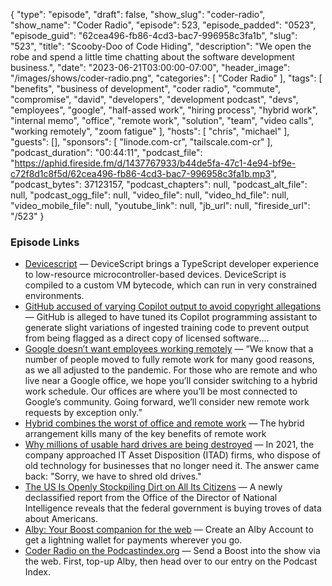 {
  "type": "episode",
  "draft": false,
  "show_slug": "coder-radio",
  "show_name": "Coder Radio",
  "episode": 523,
  "episode_padded": "0523",
  "episode_guid": "62cea496-fb86-4cd3-bac7-996958c3fa1b",
  "slug": "523",
  "title": "Scooby-Doo of Code Hiding",
  "description": "We open the robe and spend a little time chatting about the software development business.",
  "date": "2023-06-21T03:00:00-07:00",
  "header_image": "/images/shows/coder-radio.png",
  "categories": [
    "Coder Radio"
  ],
  "tags": [
    "benefits",
    "business of development",
    "coder radio",
    "commute",
    "compromise",
    "david",
    "developers",
    "development podcast",
    "devs",
    "employees",
    "google",
    "half-assed work",
    "hiring process",
    "hybrid work",
    "internal memo",
    "office",
    "remote work",
    "solution",
    "team",
    "video calls",
    "working remotely",
    "zoom fatigue"
  ],
  "hosts": [
    "chris",
    "michael"
  ],
  "guests": [],
  "sponsors": [
    "linode.com-cr",
    "tailscale.com-cr"
  ],
  "podcast_duration": "00:44:11",
  "podcast_file": "https://aphid.fireside.fm/d/1437767933/b44de5fa-47c1-4e94-bf9e-c72f8d1c8f5d/62cea496-fb86-4cd3-bac7-996958c3fa1b.mp3",
  "podcast_bytes": 37123157,
  "podcast_chapters": null,
  "podcast_alt_file": null,
  "podcast_ogg_file": null,
  "video_file": null,
  "video_hd_file": null,
  "video_mobile_file": null,
  "youtube_link": null,
  "jb_url": null,
  "fireside_url": "/523"
}


### Episode Links

  * [Devicescript](https://github.com/microsoft/devicescript "Devicescript") — DeviceScript brings a TypeScript developer experience to low-resource microcontroller-based devices. DeviceScript is compiled to a custom VM bytecode, which can run in very constrained environments.
  * [GitHub accused of varying Copilot output to avoid copyright allegations](https://www.msn.com/en-us/news/technology/github-accused-of-varying-copilot-output-to-avoid-copyright-allegations/ar-AA1clZK3 "GitHub accused of varying Copilot output to avoid copyright allegations") — GitHub is alleged to have tuned its Copilot programming assistant to generate slight variations of ingested training code to prevent output from being flagged as a direct copy of licensed software.…
  * [Google doesn’t want employees working remotely](https://www.theverge.com/2023/6/7/23753323/google-doesnt-want-employees-working-remotely-anymore "Google doesn’t want employees working remotely") — “We know that a number of people moved to fully remote work for many good reasons, as we all adjusted to the pandemic. For those who are remote and who live near a Google office, we hope you’ll consider switching to a hybrid work schedule. Our offices are where you’ll be most connected to Google’s community. Going forward, we’ll consider new remote work requests by exception only.”
  * [Hybrid combines the worst of office and remote work](https://world.hey.com/dhh/hybrid-combines-the-worst-of-office-and-remote-work-d3174e50 "Hybrid combines the worst of office and remote work") — The hybrid arrangement kills many of the key benefits of remote work
  * [Why millions of usable hard drives are being destroyed](https://www.bbc.com/news/business-65669537 "Why millions of usable hard drives are being destroyed") — In 2021, the company approached IT Asset Disposition (ITAD) firms, who dispose of old technology for businesses that no longer need it. The answer came back: "Sorry, we have to shred old drives."
  * [The US Is Openly Stockpiling Dirt on All Its Citizens](http://webcache.googleusercontent.com/search?q=cache:https://www.wired.com/story/odni-commercially-available-information-report/ "The US Is Openly Stockpiling Dirt on All Its Citizens") — A newly declassified report from the Office of the Director of National Intelligence reveals that the federal government is buying troves of data about Americans.
  * [Alby: Your Boost companion for the web](https://getalby.com/ "Alby: Your Boost companion for the web") — Create an Alby Account to get a lightning wallet for payments wherever you go. 
  * [Coder Radio on the Podcastindex.org](https://podcastindex.org/podcast/487548 "Coder Radio on the Podcastindex.org") — Send a Boost into the show via the web. First, top-up Alby, then head over to our entry on the Podcast Index.



